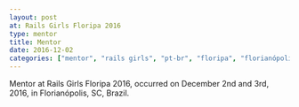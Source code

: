 ```yaml
---
layout: post
at: Rails Girls Floripa 2016
type: mentor
title: Mentor
date: 2016-12-02
categories: ["mentor", "rails girls", "pt-br", "floripa", "florianópolis"]
---
```


Mentor at Rails Girls Floripa 2016, occurred on December 2nd and 3rd, 2016, in
Florianópolis, SC, Brazil.
